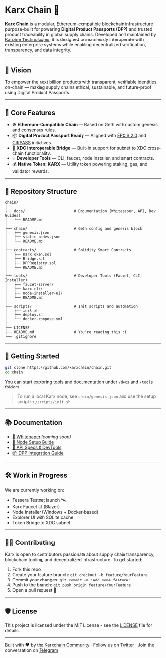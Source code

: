 # Karx Chain 🧬

**Karx Chain** is a modular, Ethereum-compatible blockchain infrastructure purpose-built for powering **Digital Product Passports (DPP)** and trusted product traceability in global supply chains. Developed and maintained by [Karpine Technologies](https://karpine.io), it is designed to seamlessly interoperate with existing enterprise systems while enabling decentralized verification, transparency, and data integrity.

---

## 🎯 Vision

To empower the next billion products with transparent, verifiable identities on-chain — making supply chains ethical, sustainable, and future-proof using Digital Product Passports.

---

## 🔧 Core Features

- ⚙️ **Ethereum-Compatible Chain** — Based on Geth with custom genesis and consensus rules.
- 📦 **Digital Product Passport Ready** — Aligned with [EPCIS 2.0](https://www.gs1.org/standards/epcis) and [CIRPASS](https://cirpass.eu/) initiatives.
- 🔁 **XDC Interoperable Bridge** — Built-in support for subnet to XDC cross-chain functionality.
- 💡 **Developer Tools** — CLI, faucet, node installer, and smart contracts.
- 💰 **Native Token: KARX** — Utility token powering staking, gas, and validator rewards.

---

## 🧱 Repository Structure

```plaintext
chain/
│
├── docs/                      # Documentation (Whitepaper, API, Dev Guides)
│   └── README.md
│
├── chain/                     # Geth config and genesis block
│   ├── genesis.json
│   ├── static-nodes.json
│   └── README.md
│
├── contracts/                 # Solidity Smart Contracts
│   ├── KarxToken.sol
│   ├── Bridge.sol
│   ├── DPPRegistry.sol
│   └── README.md
│
├── tools/                     # Developer Tools (Faucet, CLI, Installer)
│   ├── faucet-server/
│   ├── karx-cli/
│   ├── node-installer-ui/
│   └── README.md
│
├── scripts/                   # Init scripts and automation
│   ├── init.sh
│   ├── deploy.sh
│   └── docker-compose.yml
│
├── LICENSE
├── README.md                  # You're reading this :)
└── .gitignore
```

---

## 🚀 Getting Started

```bash
git clone https://github.com/karxchain/chain.git
cd chain
```

You can start exploring tools and documentation under `/docs` and `/tools` folders.

> To run a local Karx node, see `chain/genesis.json` and use the setup script in `/scripts/init.sh`

---

## 📚 Documentation

- [📖 Whitepaper](docs/karxchain-whitepaper.pdf) *(coming soon)*
- [🔧 Node Setup Guide](docs/node-setup.md)
- [🧪 API Specs & DevTools](docs/devtools.md)
- [📦 DPP Integration Guide](docs/dpp-integration.md)

---

## 🛠️ Work in Progress

We are currently working on:
- Tessera Testnet launch 🛰️
- Karx Faucet UI (Blazor)
- Node Installer (Windows + Docker-based)
- Explorer UI with SQLite cache
- Token Bridge to XDC subnet

---

## 🧑‍💻 Contributing

Karx is open to contributors passionate about supply chain transparency, blockchain tooling, and decentralized infrastructure. To get started:

1. Fork this repo
2. Create your feature branch: `git checkout -b feature/YourFeature`
3. Commit your changes: `git commit -m 'Add some feature'`
4. Push to the branch: `git push origin feature/YourFeature`
5. Open a pull request 🧃

---

## 🛡 License

This project is licensed under the MIT License - see the [LICENSE](LICENSE) file for details.

---

Built with ❤️ by the [Karxchain Community](https://karx.org) · Follow us on [Twitter](https://twitter.com/karxchain) · Join the conversation on [Telegram](https://t.me/karxchain)
